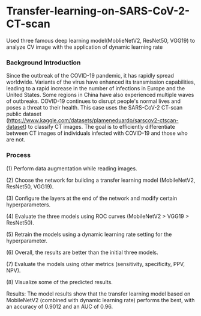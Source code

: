 # Transfer-learning-on-SARS-CoV-2-CT-scan
Used three famous deep learning model(MoblieNetV2, ResNet50, VGG19) to analyze CV image with the application of  dynamic learning rate  
### Background Introduction
Since the outbreak of the COVID-19 pandemic, it has rapidly spread worldwide. Variants of the virus have enhanced its transmission capabilities, leading to a rapid increase in the number of infections in Europe and the United States. Some regions in China have also experienced multiple waves of outbreaks. COVID-19 continues to disrupt people's normal lives and poses a threat to their health. This case uses the SARS-CoV-2 CT-scan public dataset (https://www.kaggle.com/datasets/plameneduardo/sarscov2-ctscan-dataset) to classify CT images. The goal is to efficiently differentiate between CT images of individuals infected with COVID-19 and those who are not.
### Process
(1) Perform data augmentation while reading images.

(2) Choose the network for building a transfer learning model (MobileNetV2, ResNet50, VGG19).

(3) Configure the layers at the end of the network and modify certain hyperparameters.

(4) Evaluate the three models using ROC curves (MobileNetV2 > VGG19 > ResNet50).

(5) Retrain the models using a dynamic learning rate setting for the hyperparameter.

(6) Overall, the results are better than the initial three models.

(7) Evaluate the models using other metrics (sensitivity, specificity, PPV, NPV).

(8) Visualize some of the predicted results.

Results: The model results show that the transfer learning model based on MobileNetV2 (combined with dynamic learning rate) performs the best, with an accuracy of 0.9012 and an AUC of 0.96.

